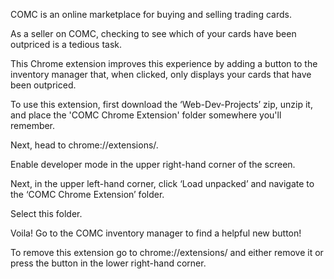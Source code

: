 COMC is an online marketplace for buying and selling trading cards.

As a seller on COMC, checking to see which of your cards have been outpriced is a tedious task.

This Chrome extension improves this experience by adding a button to the inventory manager that, when clicked, only displays your cards that have been outpriced.

To use this extension, first download the ‘Web-Dev-Projects’ zip, unzip it, and place the 'COMC Chrome Extension' folder somewhere you'll remember.

Next, head to chrome://extensions/.

Enable developer mode in the upper right-hand corner of the screen.

Next, in the upper left-hand corner, click ‘Load unpacked’ and navigate to the ‘COMC Chrome Extension’ folder.

Select this folder.

Voila! Go to the COMC inventory manager to find a helpful new button!

To remove this extension go to chrome://extensions/ and either remove it or press the button in the lower right-hand corner.
